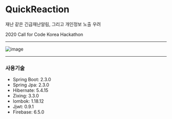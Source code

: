 # QuickReaction

재난 같은 긴급재난알림, 그리고 개인정보 노출 우려

2020 Call for Code Korea Hackathon

---

![image](https://user-images.githubusercontent.com/13096845/84503466-371f8900-acf5-11ea-9d97-452cbafa449d.png)

---

### 사용기술

* Spring Boot: 2.3.0
* Spring Jpa: 2.3.0
* Hibernate: 5.4.15
* Zixing: 3.3.0
* lombok: 1.18.12
* Jjwt: 0.9.1
* Firebase: 6.5.0


